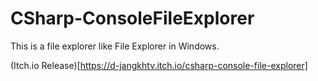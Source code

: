 # CSharp-ConsoleFileExplorer
This is a file explorer like File Explorer in Windows.

(Itch.io Release)[https://d-jangkhtv.itch.io/csharp-console-file-explorer]

